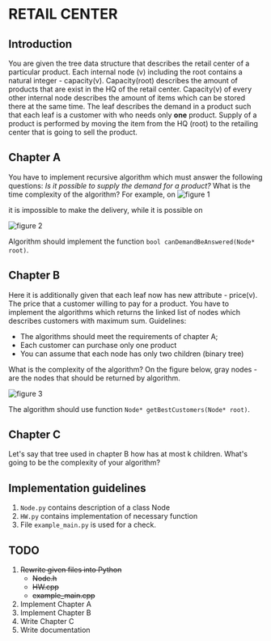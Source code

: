 # RETAIL CENTER

## Introduction
You are given the tree data structure that describes the retail center of a particular product. Each internal node (v) including the root contains a natural integer - capacity(v). Capacity(root) describes the amount of products that are exist in the HQ of the retail center. Capacity(v) of every other internal node describes the amount of items which can be stored there at the same time. The leaf describes the demand in a product such that each leaf is a customer with who needs only **one** product. Supply of a product is performed by moving the item from the HQ (root) to the retailing center that is going to sell the product. 

## Chapter A
You have to implement recursive algorithm which must answer the following questions: *Is it possible to supply the demand for a product?* What is the time complexity of the algorithm? For example, on ![figure 1](https://raw.github.com/bolshchikov/retail-center/master/img/ex1.png) 

it is impossible to make the delivery, while it is possible on

![figure 2](https://raw.github.com/bolshchikov/retail-center/master/img/ex2.png)

Algorithm should implement the function `bool canDemandBeAnswered(Node* root)`.

## Chapter B
Here it is additionally given that each leaf now has new attribute - price(v). The price that a customer willing to pay for a product. You have to implement the algorithms which returns the linked list of nodes which describes customers with maximum sum. Guidelines:

* The algorithms should meet the requirements of chapter A;
* Each customer can purchase only one product
* You can assume that each node has only two children (binary tree)

What is the complexity of the algorithm?
On the figure below, gray nodes - are the nodes that should be returned by algorithm.

![figure 3](https://raw.github.com/bolshchikov/retail-center/master/img/ex3.png) 

The algorithm should use function `Node* getBestCustomers(Node* root)`.

## Chapter C
Let's say that tree used in chapter B how has at most k children. What's going to be the complexity of your algorithm?

## Implementation guidelines
1. `Node.py` contains description of a class Node
2. `HW.py` contains implementation of necessary function
3. File `example_main.py` is used for a check.

## TODO
1. <del>Rewrite given files into Python</del>
	* <del>Node.h</del>
	* <del>HW.cpp</del>
	* <del>example_main.cpp</del>
2. Implement Chapter A
3. Implement Chapter B
4. Write Chapter C
5. Write documentation